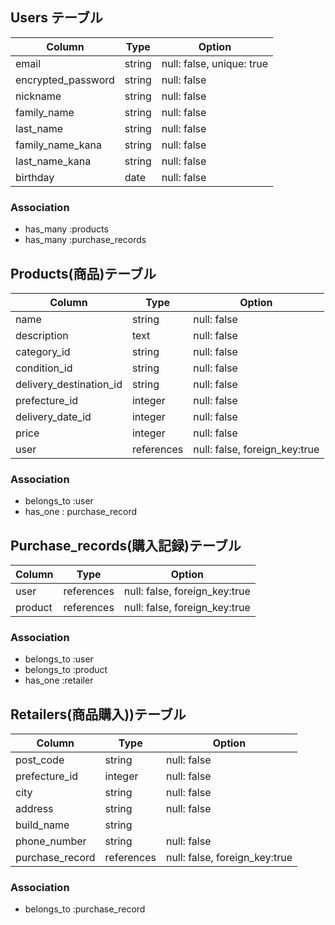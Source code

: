 ## Users テーブル

| Column             | Type    | Option                    |
| ------------------ | ------- | ------------------------- |
| email              | string  | null: false, unique: true |
| encrypted_password | string  | null: false               |
| nickname           | string  | null: false               |
| family_name        | string  | null: false               |
| last_name          | string  | null: false               |
| family_name_kana   | string  | null: false               |
| last_name_kana     | string  | null: false               |
| birthday           | date    | null: false               |

### Association

- has_many :products
- has_many :purchase_records


## Products(商品)テーブル

| Column                  | Type       | Option                        |
| ----------------------  | ---------- | ----------------------------- |
| name                    | string     | null: false                   |
| description             | text       | null: false                   |
| category_id             | string     | null: false                   |
| condition_id            | string     | null: false                   |
| delivery_destination_id | string     | null: false                   |
| prefecture_id           | integer    | null: false                   |
| delivery_date_id        | integer    | null: false                   |
| price                   | integer    | null: false                   |
| user                    | references | null: false, foreign_key:true |

### Association

- belongs_to  :user
- has_one : purchase_record

## Purchase_records(購入記録)テーブル

| Column     | Type       | Option                        |
| ---------- | ---------- | ----------------------------- |
| user       | references | null: false, foreign_key:true |
| product    | references | null: false, foreign_key:true |

### Association

- belongs_to  :user
- belongs_to :product
- has_one :retailer

## Retailers(商品購入))テーブル

| Column           | Type       | Option                        |
| ---------------- | ---------- | ----------------------------- |
| post_code        | string     | null: false                   |
| prefecture_id    | integer    | null: false                   |
| city             | string     | null: false                   |
| address          | string     | null: false                   |
| build_name       | string     |                               |
| phone_number     | string     | null: false                   |
| purchase_record  | references | null: false, foreign_key:true |


### Association

-  belongs_to :purchase_record